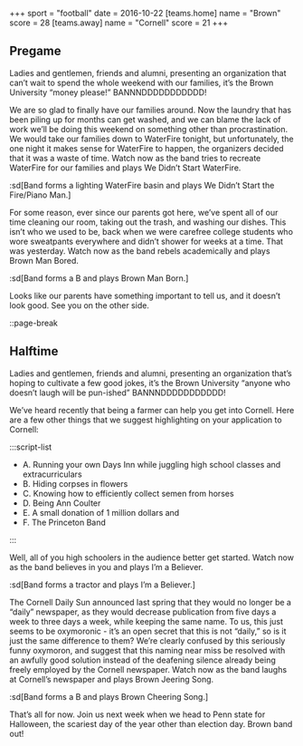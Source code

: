 +++
sport = "football"
date = 2016-10-22
[teams.home]
name = "Brown"
score = 28
[teams.away]
name = "Cornell"
score = 21
+++

## Pregame

Ladies and gentlemen, friends and alumni, presenting an organization that can’t wait to spend the whole weekend with our families, it’s the Brown University “money please!” BANNNDDDDDDDDDDD!

We are so glad to finally have our families around. Now the laundry that has been piling up for months can get washed, and we can blame the lack of work we’ll be doing this weekend on something other than procrastination. We would take our families down to WaterFire tonight, but unfortunately, the one night it makes sense for WaterFire to happen, the organizers decided that it was a waste of time. Watch now as the band tries to recreate WaterFire for our families and plays We Didn’t Start WaterFire.

:sd[Band forms a lighting WaterFire basin and plays We Didn’t Start the Fire/Piano Man.]

For some reason, ever since our parents got here, we’ve spent all of our time cleaning our room, taking out the trash, and washing our dishes. This isn’t who we used to be, back when we were carefree college students who wore sweatpants everywhere and didn’t shower for weeks at a time. That was yesterday. Watch now as the band rebels academically and plays Brown Man Bored.

:sd[Band forms a B and plays Brown Man Born.]

Looks like our parents have something important to tell us, and it doesn’t look good. See you on the other side.

::page-break

## Halftime

Ladies and gentlemen, friends and alumni, presenting an organization that’s hoping to cultivate a few good jokes, it’s the Brown University “anyone who doesn’t laugh will be pun-ished” BANNNDDDDDDDDDDD!

We’ve heard recently that being a farmer can help you get into Cornell. Here are a few other things that we suggest highlighting on your application to Cornell:

:::script-list

- A. Running your own Days Inn while juggling high school classes and extracurriculars
- B. Hiding corpses in flowers
- C. Knowing how to efficiently collect semen from horses
- D. Being Ann Coulter
- E. A small donation of 1 million dollars and
- F. The Princeton Band

:::

Well, all of you high schoolers in the audience better get started. Watch now as the band believes in you and plays I’m a Believer.

:sd[Band forms a tractor and plays I’m a Believer.]

The Cornell Daily Sun announced last spring that they would no longer be a “daily” newspaper, as they would decrease publication from five days a week to three days a week, while keeping the same name. To us, this just seems to be oxymoronic - it’s an open secret that this is not “daily,” so is it just the same difference to them? We’re clearly confused by this seriously funny oxymoron, and suggest that this naming near miss be resolved with an awfully good solution instead of the deafening silence already being freely employed by the Cornell newspaper. Watch now as the band laughs at Cornell’s newspaper and plays Brown Jeering Song.

:sd[Band forms a B and plays Brown Cheering Song.]

That’s all for now. Join us next week when we head to Penn state for Halloween, the scariest day of the year other than election day. Brown band out!
